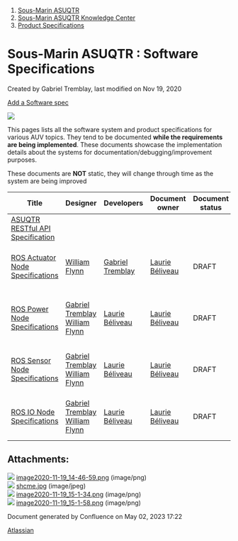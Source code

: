 1. [Sous-Marin ASUQTR](index.html)
2. [Sous-Marin ASUQTR Knowledge Center](Sous-Marin-ASUQTR-Knowledge-Center_5144578.html)
3. [Product Specifications](Product-Specifications_37355662.html)

# Sous-Marin ASUQTR : Software Specifications

Created by Gabriel Tremblay, last modified on Nov 19, 2020

[Add a Software spec]()

![](attachments/42827905/42827906.png)

This pages lists all the software system and product specifications for various AUV topics. They tend to be documented **while the requirements are being implemented**. These documents showcase the implementation details about the systems for documentation/debugging/improvement purposes.

These documents are **NOT** static, they will change through time as the system are being improved

|Title|Designer|Developers|Document owner|Document status|Epic|QA|Related issues|Story|Target release|Task|
|---|---|---|---|---|---|---|---|---|---|---|
|[ASUQTR RESTful API Specification](/display/SUBUQTR/ASUQTR+RESTful+API+Specification)|||||||||||
|[ROS Actuator Node Specifications](/display/SUBUQTR/ROS+Actuator+Node+Specifications)|[William Flynn](https://confluence.asuqtr.com/display/~CrimsonCrow)|[Gabriel Tremblay](https://confluence.asuqtr.com/display/~Tremblayg)|[Laurie B&eacute;liveau](https://confluence.asuqtr.com/display/~Laurieb)|DRAFT|[![](https://jira.asuqtr.com/images/icons/issuetypes/story.svg)ASUQTR-571](https://jira.asuqtr.com/browse/ASUQTR-571?src=confmacro) - Documentation actuator/sensor node Done||||1.0||
|[ROS Power Node Specifications](/display/SUBUQTR/ROS+Power+Node+Specifications)|[Gabriel Tremblay](https://confluence.asuqtr.com/display/~Tremblayg) [William Flynn](https://confluence.asuqtr.com/display/~CrimsonCrow)|[Laurie B&eacute;liveau](https://confluence.asuqtr.com/display/~Laurieb)|[Laurie B&eacute;liveau](https://confluence.asuqtr.com/display/~Laurieb)|DRAFT|||||1.0|[![](https://jira.asuqtr.com/secure/viewavatar?size=xsmall&avatarId=10318&avatarType=issuetype)ASUQTR-618](https://jira.asuqtr.com/browse/ASUQTR-618?src=confmacro) - Faire la documentation pour la power\_node Done|
|[ROS Sensor Node Specifications](/display/SUBUQTR/ROS+Sensor+Node+Specifications)|[Gabriel Tremblay](https://confluence.asuqtr.com/display/~Tremblayg) [William Flynn](https://confluence.asuqtr.com/display/~CrimsonCrow)|[Laurie B&eacute;liveau](https://confluence.asuqtr.com/display/~Laurieb)|[Laurie B&eacute;liveau](https://confluence.asuqtr.com/display/~Laurieb)|DRAFT||||[![](https://jira.asuqtr.com/images/icons/issuetypes/story.svg)ASUQTR-571](https://jira.asuqtr.com/browse/ASUQTR-571?src=confmacro) - Documentation actuator/sensor node Done|1.0||
|[ROS IO Node Specifications](/display/SUBUQTR/ROS+IO+Node+Specifications)|[Gabriel Tremblay](https://confluence.asuqtr.com/display/~Tremblayg) [William Flynn](https://confluence.asuqtr.com/display/~CrimsonCrow)|[Laurie B&eacute;liveau](https://confluence.asuqtr.com/display/~Laurieb)|[Laurie B&eacute;liveau](https://confluence.asuqtr.com/display/~Laurieb)|DRAFT|||||1.0|[![](https://jira.asuqtr.com/secure/viewavatar?size=xsmall&avatarId=10318&avatarType=issuetype)ASUQTR-619](https://jira.asuqtr.com/browse/ASUQTR-619?src=confmacro) - Faire la documentation pour la io\_node Done|

## Attachments:

![](images/icons/bullet_blue.gif) [image2020-11-19\_14-46-59.png](attachments/42827905/42827906.png) (image/png)  
![](images/icons/bullet_blue.gif) [shcme.jpg](attachments/42827905/42827907.jpg) (image/jpeg)  
![](images/icons/bullet_blue.gif) [image2020-11-19\_15-1-34.png](attachments/42827905/42827908.png) (image/png)  
![](images/icons/bullet_blue.gif) [image2020-11-19\_15-1-58.png](attachments/42827905/42827909.png) (image/png)

Document generated by Confluence on May 02, 2023 17:22

[Atlassian](https://www.atlassian.com/)